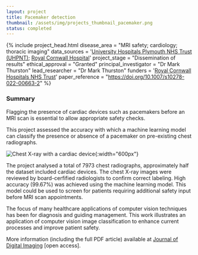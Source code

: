 ```yaml
---
layout: project
title: Pacemaker detection
thumbnail: /assets/img/projects_thumbnail_pacemaker.png
status: completed
---
```


{% include project_head.html
disease_area = "MRI safety; cardiology; thoracic imaging"
data_sources = '<a href="https://www.plymouthhospitals.nhs.uk/">University Hospitals Plymouth NHS Trust (UHPNT)</a>; <a href="https://royalcornwallhospitals.nhs.uk/">Royal Cornwall Hospital</a>'
project_stage = "Dissemination of results"
ethical_approval = "Granted"
principal_investigator = "Dr Mark Thurston"
lead_researcher = "Dr Mark Thurston"
funders = '<a href="https://royalcornwallhospitals.nhs.uk/">Royal Cornwall Hospitals NHS Trust</a>'
paper_reference = "https://doi.org/10.1007/s10278-022-00663-2"
%}

### Summary

Flagging the presence of cardiac devices such as pacemakers before an MRI scan
is essential to allow appropriate safety checks.

This project assessed the accuracy with which a machine learning model can
classify the presence or absence of a pacemaker on pre-existing chest
radiographs.

![Chest X-ray with a cardiac
device](/assets/img/projects_image_pacemaker.png){:width="600px"}

The project analysed a total of 7973 chest radiographs, approximately half the
dataset included cardiac devices. The chest X-ray images were reviewed by
board-cerfified radiologists to confirm correct labeling. High accuracy
(99.67%) was achieved using the machine learning model. This model could be
used to screen for patients requiring additional safety input before MRI scan
appointments.

The focus of many healthcare applications of computer vision techniques has
been for diagnosis and guiding management. This work illustrates an application
of computer vision image classification to enhance current processes and
improve patient safety.

More information (including the full PDF article) available at [Journal of
Digital Imaging](https://doi.org/10.1007/s10278-022-00663-2) [open access].

